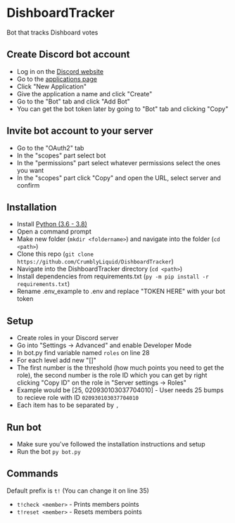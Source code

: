 # DishboardTracker
 Bot that tracks Dishboard votes

## Create Discord bot account
- Log in on the [Discord website](https://discord.com/)
- Go to the [applications page](https://discord.com/developers/applications)
- Click "New Application"
- Give the application a name and click "Create"
- Go to the "Bot" tab and click "Add Bot"
- You can get the bot token later by going to "Bot" tab and clicking "Copy"

## Invite bot account to your server
- Go to the "OAuth2" tab
- In the "scopes" part select bot
- In the "permissions" part select whatever permissions select the ones you want
- In the "scopes" part click "Copy" and open the URL, select server and confirm

## Installation
- Install [Python (3.6 - 3.8)](https://www.python.org/downloads/)
- Open a command prompt
- Make new folder (`mkdir <foldername>`) and navigate into the folder (`cd <path>`)
- Clone this repo (`git clone https://github.com/CrumblyLiquid/DishboardTracker`)
- Navigate into the DishboardTracker directory (`cd <path>`)
- Install dependencies from requirements.txt (`py -m pip install -r requirements.txt`)
- Rename .env_example to .env and replace "TOKEN HERE" with your bot token

## Setup
- Create roles in your Discord server
- Go into "Settings -> Advanced" and enable Developer Mode
- In bot.py find variable named `roles` on line 28
- For each level add new "[]"
- The first number is the threshold (how much points you need to get the role), the second number is the role ID which you can get by right clicking "Copy ID" on the role in "Server settings -> Roles"
- Example would be [25, 020930103037704010] - User needs 25 bumps to recieve role with ID `020930103037704010`
- Each item has to be separated by `,`

## Run bot
- Make sure you've followed the installation instructions and setup
- Run the bot `py bot.py`

## Commands
Default prefix is `t!` (You can change it on line 35)
- `t!check <member>` - Prints members points
- `t!reset <member>` - Resets members points